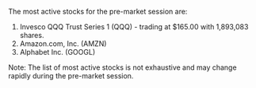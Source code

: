 The most active stocks for the pre-market session are:

1. Invesco QQQ Trust Series 1 (QQQ) - trading at $165.00 with 1,893,083 shares.
2. Amazon.com, Inc. (AMZN)
3. Alphabet Inc. (GOOGL)

Note: The list of most active stocks is not exhaustive and may change rapidly during the pre-market session.